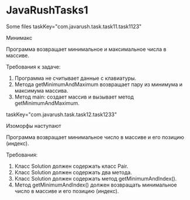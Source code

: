 # JavaRushTasks1
Some files
taskKey="com.javarush.task.task11.task1123"

Минимакс

Программа возвращает минимальное и максимальное числа в массиве.


Требования к задаче:
1.	Программа не считывает данные с клавиатуры.
2.	Метода getMinimumAndMaximum возвращает пару из минимума и максимума массива.
3.	Метод main: создает массив и вызывает метод getMinimumAndMaximum.


taskKey="com.javarush.task.task12.task1233"

Изоморфы наступают

Программа возвращает минимальное число в массиве и его позицию (индекс).


Требования:
1.	Класс Solution должен содержать класс Pair.
2.	Класс Solution должен содержать два метода.
3.	Класс Solution должен содержать метод getMinimumAndIndex().
4. Метод getMinimumAndIndex() должен возвращать минимальное число в массиве и его позицию (индекс).
